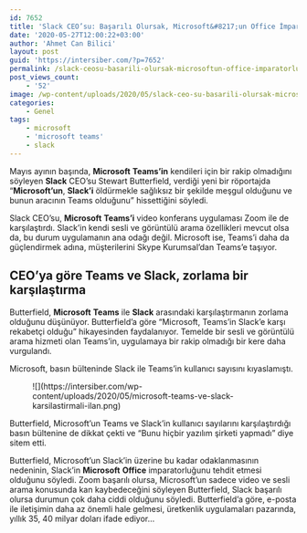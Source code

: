 ```yaml
---
id: 7652
title: 'Slack CEO’su: Başarılı Olursak, Microsoft&#8217;un Office İmparatorluğu Kaybedecek'
date: '2020-05-27T12:00:22+03:00'
author: 'Ahmet Can Bilici'
layout: post
guid: 'https://intersiber.com/?p=7652'
permalink: /slack-ceosu-basarili-olursak-microsoftun-office-imparatorlugu-kaybedecek/
post_views_count:
    - '52'
image: /wp-content/uploads/2020/05/slack-ceo-su-basarili-olursak-microsoft-un-office-imparatorlugu-kaybedecek.png
categories:
    - Genel
tags:
    - microsoft
    - 'microsoft teams'
    - slack
---
```


Mayıs ayının başında, **Microsoft** **Teams’in** kendileri için bir rakip olmadığını söyleyen **Slack** CEO’su Stewart Butterfield, verdiği yeni bir röportajda “**Microsoft’un**, **Slack’i** öldürmekle sağlıksız bir şekilde meşgul olduğunu ve bunun aracının Teams olduğunu” hissettiğini söyledi.

Slack CEO’su, **Microsoft** **Teams’i** video konferans uygulaması Zoom ile de karşılaştırdı. Slack’in kendi sesli ve görüntülü arama özellikleri mevcut olsa da, bu durum uygulamanın ana odağı değil. Microsoft ise, Teams’i daha da güçlendirmek adına, müşterilerini Skype Kurumsal’dan Teams’e taşıyor.

## CEO’ya göre Teams ve Slack, zorlama bir karşılaştırma

Butterfield, **Microsoft** **Teams** ile **Slack** arasındaki karşılaştırmanın zorlama olduğunu düşünüyor. Butterfield’a göre “Microsoft, Teams’in Slack’e karşı rekabetçi olduğu” hikayesinden faydalanıyor. Temelde bir sesli ve görüntülü arama hizmeti olan Teams’in, uygulamaya bir rakip olmadığı bir kere daha vurgulandı.

Microsoft, basın bülteninde Slack ile Teams’in kullanıcı sayısını kıyaslamıştı.

<figure class="wp-block-image size-large">![](https://intersiber.com/wp-content/uploads/2020/05/microsoft-teams-ve-slack-karsilastirmali-ilan.png)</figure>Butterfield, Microsoft’un Teams ve Slack’in kullanıcı sayılarını karşılaştırdığı basın bültenine de dikkat çekti ve “Bunu hiçbir yazılım şirketi yapmadı” diye sitem etti.

Butterfield, Microsoft’un Slack’in üzerine bu kadar odaklanmasının nedeninin, Slack’in **Microsoft** **Office** imparatorluğunu tehdit etmesi olduğunu söyledi. Zoom başarılı olursa, Microsoft’un sadece video ve sesli arama konusunda kan kaybedeceğini söyleyen Butterfield, Slack başarılı olursa durumun çok daha ciddi olduğunu söyledi. Butterfield’a göre, e-posta ile iletişimin daha az önemli hale gelmesi, üretkenlik uygulamaları pazarında, yıllık 35, 40 milyar doları ifade ediyor…